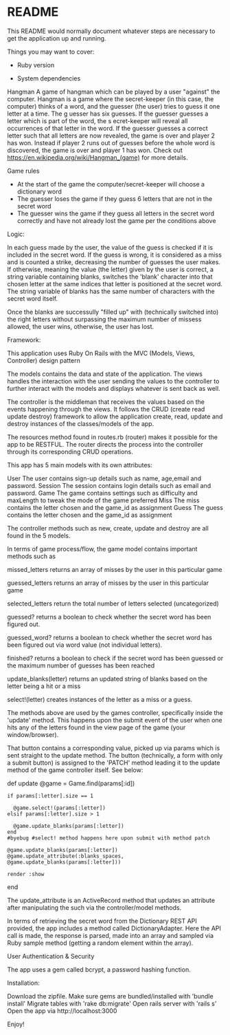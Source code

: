 # README

This README would normally document whatever steps are necessary to get the
application up and running.

Things you may want to cover:

* Ruby version

* System dependencies


Hangman
A game of hangman which can be played by a user "against" the computer. Hangman is a game where the  secret-keeper  (in this case, the computer) thinks of a word, and the  guesser  (the user) tries to guess it one letter at a time. The g  uesser  has six guesses. If the guesser  guesses a letter which is part of the word, the s  ecret-keeper  will reveal all occurrences of that letter in the word. If the  guesser  guesses a correct letter such that all letters are now revealed, the game is over and player 2 has won. Instead if player 2 runs out of guesses before the whole word is discovered, the game is over and player 1 has won. Check out  https://en.wikipedia.org/wiki/Hangman_(game)  for more details.


Game rules
- At the start of the game the computer/secret-keeper will choose a dictionary word
- The guesser loses the game if they guess 6 letters that are not in the secret word
- The guesser wins the game if they guess all letters in the secret word correctly and have
not already lost the game per the conditions above


Logic:

In each guess made by the user, the value of the guess is checked if it is included in the secret word.
If the guess is wrong, it is considered as a miss and is counted a strike, decreasing the number of guesses the user makes.
If otherwise, meaning the value (the letter) given by the user is correct,  a string variable containing blanks, switches the 'blank' character into that chosen letter at the same indices that letter is positioned at the secret word. The string variable of blanks has the same number of characters with the secret word itself.

Once the blanks are successully "filled up" with (technically switched into) the right letters without surpassing the maximum number of missess allowed, the user wins, otherwise, the user has lost.



Framework:

This application uses Ruby On Rails with the MVC (Models, Views, Controller) design pattern 

The models contains the data and state of the application. 
The views handles the interaction with the user sending the values to the controller to further interact with the models and displays whatever is sent back as well.

The controller is the middleman that receives the values based on the events happening through the views. It follows the CRUD (create read update destroy)  framework to allow the application create, read, update and destroy instances of the classes/models of the app.

The resources method found in routes.rb (router) makes it possible for the app to be RESTFUL. The router directs the process into the controller through its corresponding CRUD operations.


This app has 5 main models with its own attributes:

User
  The user contains sign-up details such as name, age,email and password.
Session
  The session contains login details such as email and password.
Game 
  The game contains settings such as difficulty and maxLength to tweak the mode of the game preferred
Miss
  The miss contains the letter chosen and the game_id as assignment
Guess
  The guess contains the letter chosen and the game_id as assignment


The controller methods such as new, create, update and destroy are all found in the 5 models.

In terms of game process/flow, the game model contains important methods such as

missed_letters
  returns an array of misses by the user in this particular game

guessed_letters
  returns an array of misses by the user in this particular game

selected_letters
  return the total number of letters selected (uncategorized)

guessed?
  returns a boolean to check whether the secret word has been figured out.

guessed_word?
  returns a boolean to check whether the secret word has been figured out via word value (not individual letters).

finished?
  returns a boolean to check if the secret word has been guessed or the maximum number of guesses has been reached
  
update_blanks(letter)
  returns an updated string of blanks based on the letter being a hit or a miss
 
  
select!(letter)
  creates instances of the letter as a miss or a guess.
    

The methods above are used by the games controller, specifically inside the 'update' method. This happens upon the submit event of the user when one hits any of the letters found in the view page of the game (your window/browser). 

That button contains a corresponding value, picked up via params which is sent straight to the update method. The button (technically, a form with only a submit button) is assigned to the 'PATCH' method leading it to the update method of the game controller itself. See below:


def update
    @game = Game.find(params[:id])

    if params[:letter].size == 1

      @game.select!(params[:letter]) 
    elsif params[:letter].size > 1
      
      @game.update_blanks(params[:letter])
    end      
    #byebug #select! method happens here upon submit with method patch

    @game.update_blanks(params[:letter])
    @game.update_attribute(:blanks_spaces, @game.update_blanks(params[:letter]))
   
    render :show
end 
  

The update_attribute is an ActiveRecord method that updates an attribute after manipulating the such via the controller/model methods.

In terms of retrieving the secret word from the Dictionary REST API provided, the app includes a method called DictionaryAdapter. Here the API call is made, the response is parsed, made into an array and sampled via Ruby sample method (getting a random element within the array).

User Authentication & Security

The app uses a gem called bcrypt, a password hashing function. 


Installation:

Download the zipfile.
Make sure gems are bundled/installed with 'bundle install'
Migrate tables with 'rake db:migrate'
Open rails server with 'rails s'
Open the app via http://localhost:3000

Enjoy!









